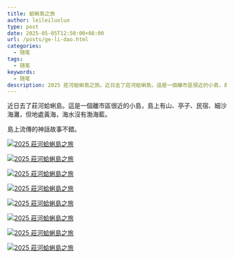 ```yaml
---
title: 蛤蜊島之旅
author: leileiluoluo
type: post
date: 2025-05-05T12:50:00+08:00
url: /posts/ge-li-dao.html
categories:
  - 随笔
tags:
  - 随笔
keywords:
  - 随笔
description: 2025 莊河蛤蜊島之旅。近日去了莊河蛤蜊島。這是一個離市區很近的小島，島上有山、亭子、民宿、細沙海灘，但地處黃海，海水沒有渤海藍。
---
```


近日去了莊河蛤蜊島。這是一個離市區很近的小島，島上有山、亭子、民宿、細沙海灘，但地處黃海，海水沒有渤海藍。

島上流傳的神話故事不錯。

[![2025 莊河蛤蜊島之旅](https://leileiluoluo.github.io/static/images/uploads/2025/05/2025-may-day-1.jpg)](https://raw.githubusercontent.com/leileiluoluo/blog-images/main/2025/2025-may-day-1.jpg)

[![2025 莊河蛤蜊島之旅](https://leileiluoluo.github.io/static/images/uploads/2025/05/2025-may-day-2.jpg)](https://raw.githubusercontent.com/leileiluoluo/blog-images/main/2025/2025-may-day-2.jpg)

[![2025 莊河蛤蜊島之旅](https://leileiluoluo.github.io/static/images/uploads/2025/05/2025-may-day-3.jpg)](https://raw.githubusercontent.com/leileiluoluo/blog-images/main/2025/2025-may-day-3.jpg)

[![2025 莊河蛤蜊島之旅](https://leileiluoluo.github.io/static/images/uploads/2025/05/2025-may-day-4.jpg)](https://raw.githubusercontent.com/leileiluoluo/blog-images/main/2025/2025-may-day-4.jpg)

[![2025 莊河蛤蜊島之旅](https://leileiluoluo.github.io/static/images/uploads/2025/05/2025-may-day-5.jpg)](https://raw.githubusercontent.com/leileiluoluo/blog-images/main/2025/2025-may-day-5.jpg)

[![2025 莊河蛤蜊島之旅](https://leileiluoluo.github.io/static/images/uploads/2025/05/2025-may-day-6.jpg)](https://raw.githubusercontent.com/leileiluoluo/blog-images/main/2025/2025-may-day-6.jpg)

[![2025 莊河蛤蜊島之旅](https://leileiluoluo.github.io/static/images/uploads/2025/05/2025-may-day-7.jpg)](https://raw.githubusercontent.com/leileiluoluo/blog-images/main/2025/2025-may-day-7.jpg)

[![2025 莊河蛤蜊島之旅](https://leileiluoluo.github.io/static/images/uploads/2025/05/2025-may-day-8.jpg)](https://raw.githubusercontent.com/leileiluoluo/blog-images/main/2025/2025-may-day-8.jpg)

